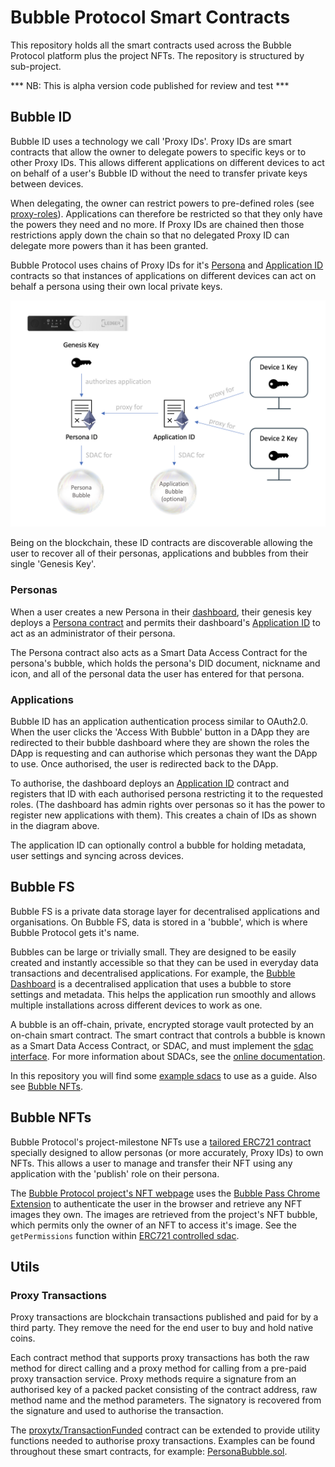 # Bubble Protocol Smart Contracts

This repository holds all the smart contracts used across the Bubble Protocol platform plus the project NFTs.  The repository is structured by sub-project.

*** NB: This is alpha version code published for review and test ***

## Bubble ID

Bubble ID uses a technology we call 'Proxy IDs'.  Proxy IDs are smart contracts that allow the owner to delegate powers to specific keys or to other Proxy IDs.  This allows different applications on different devices to act on behalf of a user's Bubble ID without the need to transfer private keys between devices.

When delegating, the owner can restrict powers to pre-defined roles (see [proxy-roles](contracts/bubble-id/proxyid/proxy-roles.txt)).  Applications can therefore be restricted so that they only have the powers they need and no more.  If Proxy IDs are chained then those restrictions apply down the chain so that no delegated Proxy ID can delegate more powers than it has been granted.

Bubble Protocol uses chains of Proxy IDs for it's [Persona](contracts/bubble-id/personas/Persona.sol) and [Application ID](contracts/bubble-id/applications/ApplicationId.sol) contracts so that instances of applications on different devices can act on behalf a persona using their own local private keys.

![bubble-id diagram](bubble-id-diagram.png)

Being on the blockchain, these ID contracts are discoverable allowing the user to recover all of their personas, applications and bubbles from their single 'Genesis Key'. 

### Personas

When a user creates a new Persona in their [dashboard](https://datonavault.com/bubble), their genesis key deploys a [Persona contract](contracts/bubble-id/personas/Persona.sol) and permits their dashboard's [Application ID](contracts/bubble-id/applications/ApplicationId.sol) to act as an administrator of their persona.

The Persona contract also acts as a Smart Data Access Contract for the persona's bubble, which holds the persona's DID document, nickname and icon, and all of the personal data the user has entered for that persona.

### Applications

Bubble ID has an application authentication process similar to OAuth2.0.  When the user clicks the 'Access With Bubble' button in a DApp they are redirected to their bubble dashboard where they are shown the roles the DApp is requesting and can authorise which personas they want the DApp to use.  Once authorised, the user is redirected back to the DApp.

To authorise, the dashboard deploys an [Application ID](contracts/bubble-id/applications/ApplicationId.sol) contract and registers that ID with each authorised persona restricting it to the requested roles.  (The dashboard has admin rights over personas so it has the power to register new applications with them).  This creates a chain of IDs as shown in the diagram above.

The application ID can optionally control a bubble for holding metadata, user settings and syncing across devices.
## Bubble FS

Bubble FS is a private data storage layer for decentralised applications and organisations.  On Bubble FS, data is stored in a 'bubble', which is where Bubble Protocol gets it's name.

Bubbles can be large or trivially small. They are designed to be easily created and instantly accessible so that they can be used in everyday data transactions and decentralised applications. For example, the [Bubble Dashboard](https://datonavault.com/bubble) is a decentralised application that uses a bubble to store settings and metadata. This helps the application run smoothly and allows multiple installations across different devices to work as one.

A bubble is an off-chain, private, encrypted storage vault protected by an on-chain smart contract.  The smart contract that controls a bubble is known as a Smart Data Access Contract, or SDAC, and must implement the [sdac interface](contracts/bubble-fs/sdacs/SDAC.sol).  For more information about SDACs, see the [online documentation](https://datona-lib.readthedocs.io/en/latest/what.html#).

In this repository you will find some [example sdacs](contracts/bubble-fs/sdacs/examples) to use as a guide.  Also see [Bubble NFTs](#bubble-nfts).

## Bubble NFTs

Bubble Protocol's project-milestone NFTs use a [tailored ERC721 contract](contracts/bubble-nfts/BubbleNFT.sol) specially designed to allow personas (or more accurately, Proxy IDs) to own NFTs.  This allows a user to manage and transfer their NFT using any application with the 'publish' role on their persona.

The [Bubble Protocol project's NFT webpage](https://bubbleprotocol.com/nfts) uses the [Bubble Pass Chrome Extension](https://chrome.google.com/webstore/detail/bubble-pass/hdclcadfoglogdajchmemdgnggkboloa) to authenticate the user in the browser and retrieve any NFT images they own.  The images are retrieved from the project's NFT bubble, which permits only the owner of an NFT to access it's image.  See the `getPermissions` function within  [ERC721 controlled sdac](contracts/bubble-nfts/ERC721ControlledBubble.sol).

## Utils

### Proxy Transactions

Proxy transactions are blockchain transactions published and paid for by a third party.  They remove the need for the end user to buy and hold native coins.  

Each contract method that supports proxy transactions has both the raw method for direct calling and a proxy method for calling from a pre-paid proxy transaction service.  Proxy methods require a signature from an authorised key of a packed packet consisting of the contract address, raw method name and the method parameters.  The signatory is recovered from the signature and used to authorise the transaction.

The [proxytx/TransactionFunded](contracts/utils/proxytx/TransactionFunded.sol) contract can be extended to provide utility functions needed to authorise proxy transactions.  Examples can be found throughout these smart contracts, for example: [PersonaBubble.sol](contracts/bubble-id/personas/PersonaBubble.sol).

